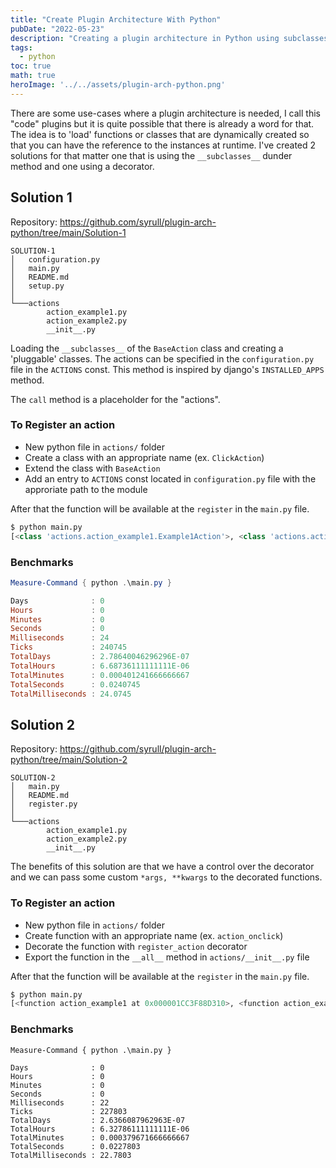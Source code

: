 ```yaml
---
title: "Create Plugin Architecture With Python"
pubDate: "2022-05-23"
description: "Creating a plugin architecture in Python using subclasses and decorators."
tags:
  - python
toc: true
math: true
heroImage: '../../assets/plugin-arch-python.png'
---
```


There are some use-cases where a plugin architecture is needed, I call this "code" plugins but it is quite possible that there is already a word for that. The idea is to 'load' functions or classes that are dynamically created so that you can have the reference to the instances at runtime. I've created 2 solutions for that matter one that is using the `__subclasses__` dunder method and one using a decorator.

## Solution 1

Repository: https://github.com/syrull/plugin-arch-python/tree/main/Solution-1 

```
SOLUTION-1
│   configuration.py
│   main.py
│   README.md
│   setup.py
│
└───actions
        action_example1.py
        action_example2.py
        __init__.py
```

Loading the `__subclasses__` of the `BaseAction` class and creating a 'pluggable' classes. The actions can be specified in the `configuration.py` file in the `ACTIONS` const. This method is inspired by django's `INSTALLED_APPS` method. 

The `call` method is a placeholder for the "actions".

### To Register an action

- New python file in `actions/` folder
- Create a class with an appropriate name (ex. `ClickAction`)
- Extend the class with `BaseAction`
- Add an entry to `ACTIONS` const located in `configuration.py` file with the approriate path to the module

After that the function will be available at the `register` in the `main.py` file.

```python
$ python main.py
[<class 'actions.action_example1.Example1Action'>, <class 'actions.action_example2.Example2Action'>]
```

### Benchmarks

```powershell
Measure-Command { python .\main.py }

Days              : 0
Hours             : 0
Minutes           : 0
Seconds           : 0
Milliseconds      : 24
Ticks             : 240745
TotalDays         : 2.78640046296296E-07
TotalHours        : 6.68736111111111E-06
TotalMinutes      : 0.000401241666666667
TotalSeconds      : 0.0240745
TotalMilliseconds : 24.0745
```

## Solution 2

Repository: https://github.com/syrull/plugin-arch-python/tree/main/Solution-2

```
SOLUTION-2
│   main.py
│   README.md
│   register.py
│
└───actions
        action_example1.py
        action_example2.py
        __init__.py
```

The benefits of this solution are that we have a control over the decorator and we can pass some custom `*args, **kwargs` to the decorated functions.

### To Register an action

- New python file in `actions/` folder
- Create function with an appropriate name (ex. `action_onclick`)
- Decorate the function with `register_action` decorator
- Export the function in the `__all__` method in `actions/__init__.py` file

After that the function will be available at the `register` in the `main.py` file.


```python
$ python main.py
[<function action_example1 at 0x000001CC3F88D310>, <function action_example2 at 0x000001CC3F88D3A0>]
```

### Benchmarks

```console
Measure-Command { python .\main.py }

Days              : 0
Hours             : 0
Minutes           : 0
Seconds           : 0
Milliseconds      : 22
Ticks             : 227803
TotalDays         : 2.6366087962963E-07
TotalHours        : 6.32786111111111E-06
TotalMinutes      : 0.000379671666666667
TotalSeconds      : 0.0227803
TotalMilliseconds : 22.7803
```